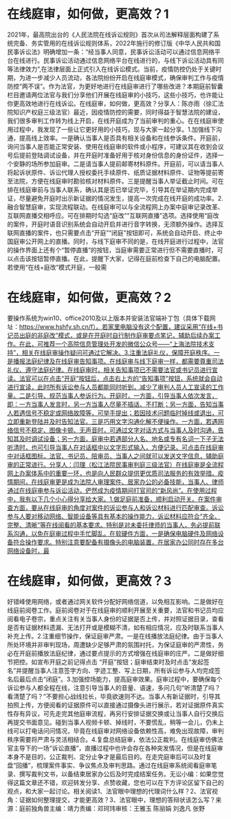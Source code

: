 # 在线庭审，如何做，更高效？1

2021年，最高院出台的《人民法院在线诉讼规则》首次从司法解释层面构建了系统完备、务实管用的在线诉讼规则体系，2022年施行的修订版《中华人民共和国民事诉讼法》明确增加一条：“经当事人同意，民事诉讼活动可以通过信息网络平台在线进行。民事诉讼活动通过信息网络平台在线进行的，与线下诉讼活动具有同等法律效力”,在法律层面上正式引入在线诉讼模式。当前，疫情防控仍处于关键时期，为进一步减少人员流动，各法院纷纷开启在线庭审模式，确保审判工作与疫情防控“两不误”。作为法官，为更好地进行在线庭审进行了哪些改进？本期庭前智囊栏目邀请两位法官与我们分享他们开展在线庭审的小技巧，这些小技巧，也许能让你更高效地进行在线诉讼。在线庭审，如何做，更高效？分享人：陈亦雨（徐汇法院知识产权庭三级法官）最近，因疫情防控的需要，同时得益于智慧法院的建设，我们很多审判工作转为线上开启，在线开庭成为了当前审判的重心。在在线庭审使用过程中，我发现了一些让它更好用的小技巧，现与大家一起分享。1.加强线下沟通，提高线上效率。一是确认当事人是否具有相关设备和在线参诉条件。开庭前，询问当事人是否能正常安装、使用在线庭审的软件或小程序，可建议其在收到会议号后提前登陆调试设备，并在开庭时准备好用于核对身份信息的身份证件，选择一个安静的场所参加庭审。二是请当事人提前邮寄材料原件。开庭前，可以请当事人将起诉状原件、诉讼代理人授权委托手续原件、纸质证据材料原件、证物等提前寄至法院，方便在线庭审时勘验核对材料原件。三是提醒当事人举证截止时间。可在排在线庭审前与当事人联系，确认其是否已举证完毕，引导其在举证期内完成举证，尽量避免开庭时出示新证据的情况发生，提高一次完成在线开庭的成功率。2.融合智慧庭审，实现流程联动。在线庭审可以与全流程网上办案中庭审记录改革、互联网直播交相呼应。可在排期时勾选“庭改”“互联网直播”选项。选择使用“庭改的案件，开庭时语音识别系统会自动开启并进行音字转换，无须额外操作。选择互联网直播的案件，也只需要点击“开庭”“闭庭”按钮即可，系统会自动开启、终止中国庭审公开网上的直播。同时，与线下庭审不同的是，在线开庭进行过程中，法官的操作界面上还有个“暂停直播”的按钮，当庭审需要正常进行但不需要直播时，可以点击该按钮暂停直播。在此，提醒下大家，记得在庭前检查下自己的电脑配置。若使用“在线+庭改”模式开庭，一般需

# 在线庭审，如何做，更高效？2

要操作系统为win10、office2010及以上版本并安装法官端补丁包（具体下载网址：https://www.hshfy.sh.cn/f）。若家里电脑没有这个配置，建议采用“在线+书记员出庭的非庭改”模式，或是在开庭时自行制作庭审要点笔记，辅助后续办案工作。在此，可推荐一个高院信息管理处开发的微信公众号——“上海法院技术支持”，相关在线庭审操作疑问可通过它解决。3.注重法庭礼仪，保障开庭秩序。一是播报法庭纪律及在线庭审告知事项。在线庭审与线下庭审一样，都需要尊重司法礼仪、遵守法庭纪律。在线庭审时，相关告知事项已不需要法官或书记员进行宣读。法官可以在点击“开庭”按钮后，点击右上方的“告知事项”按钮，系统就会自动进行宣读，此时所有诉讼参与人员都能同时听到，减少了审判人员人工宣读的工作量。二是引导、规范当事人参诉行为。开庭时，一方面，引导当事人依次发言，即：一方当事人发言时，另一方当事人尽量不插话、不打断；另一方面，告知当事人若遇信号不稳定或网络故障等，可举手提出；若因技术问题临时掉线或退出，可立即重新登陆并及时告知法官。三是巧用文字沟通化解不便操作。一方面，若遇网络信号不稳定、图像卡顿、无声音时，可通过文字对话方式与当事人及时沟通，告知其及时调试设备；另一方面，庭审中若遇部分人名、地名或专有名词一下子无法听清时，也可引导当事人在对话框中以文字形式输入，方便记录。可点击在线庭审中对话框图标，法官、书记员、陪审员、当事人之间就可以发送文字信息，辅助庭审的正常进行。分享人：闫理（松江法院民事审判庭三级法官）在线庭审是全流程网上办案体系中的重要一环，也是向人民群众提供更优质司法服务的有效举措。疫情期间，在线庭审更是成为法院人审理案件、居家办公的必备技能，当事人、律师通过在线庭审参与诉讼活动，俨然成为疫情期间打官司的“新风尚”。在使用过程中，我有以下几个小心得分享给大家。1.做足庭前准备，顺利启动开关。在案件审查方面，要从在线庭审的角度对案件的诉讼参与人和诉讼材料进行匹配审查。诉讼参与人要对移动网络、智能设备等具有基本的操作能力，诉讼材料应符合“齐全、完整、清晰”等在线阅看的基本要求。特别是对未委托律师的当事人，务必提前联系沟通，以免在庭审过程中手忙脚乱。在软硬件方面，一是确保电脑硬件及网络设备符合操作要求。特别注意要配备有摄像头的电脑装置，在居家办公同时存在多台网络设备时，最

# 在线庭审，如何做，更高效？3

好错峰使用网络，或者通过网关软件分配好网络信道，以免相互影响。二是做好在线庭前阅卷工作。庭前阅卷对于在线庭审的顺利开展至关重要，法官和书记员均应阅看电子卷宗，重点关注有关当事人身份的证据是否上传，并对照证据目录，查看是否有证据材料遗漏、无法打开或是模糊不清，如有相应情况，应及时联系当事人补充上传。2.注重细节操作，保证庭审严肃。一是在线播放法庭纪律。由于当事人所处环境并非审判现场，周遭缺少足够严肃的氛围衬托，为保证庭审的严肃性，务必在开庭前播放法庭纪律，通过要点提示的方式增强在线庭审的庄严。二是做好细节把控。如宣布开庭之前记得点击 “开庭”按钮；庭审结束时及时点击“发起签名”并提醒当事人注意签字方向、字迹工整、写上日期，所有诉讼参与人均完成签名后最后点击“闭庭”。3.加强控场能力，提高庭审效果。庭审过程中，要确保每个诉讼参与人都全程在线，注意引导当事人的音量、语速，多问几句“听清楚了吗？看清楚了吗？”不要担心战线拉长，毕竟欲速则不达。当事人有新证据时，引导其拍照上传，方便阅看的证据原件可以直接通过摄像头进行展示，若对证据原件真实性存有异议，可先走完其他庭审流程，再另行安排证据交换或让当事人自行交换后再提交书面意见。碰到当事人视频卡顿、掉线时，不要慌乱，稍等一会儿，仍未上线可以打电话问问情况，毕竟在线庭审对网络设备依赖性高，难免出现故障，审判秩序需要将严肃与灵活相结合。4.复盘总结庭审，依法公正裁判。在线庭审仿佛法官主导下的一场“诉讼直播”，直播过程中也许会存在各种突发情况，但是在线庭审本身不是目的，公正裁判、定分止争才是最后目的。在走完庭审后可以及时复盘“回播”，梳理案件事实、争议焦点及审判思路。通过在线庭审系统阅看庭审笔录、撰写裁判文书，以备结束居家办公后及时完成结案任务。无讼小编：如果您觉得这篇文章还不错，欢迎转发分享、点赞收藏，您也可以在下方评论区留下自己的观点，和大家一起讨论。相关阅读1、法官眼中理想的代理词什么样？2、法官视角：证据如何整理提交，才能更高效？3、法官眼中，理想的答辩状该怎么写？来源：庭前独角兽主编：靖力责编：邓珂玮审核：王雅玉 陈丽娟 刘逸凡 张野

